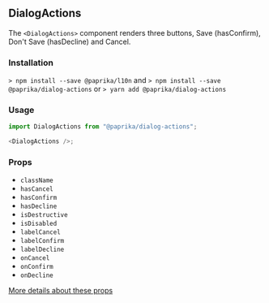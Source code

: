 ## DialogActions

The `<DialogActions>` component renders three buttons, Save (hasConfirm), Don't Save (hasDecline) and Cancel.

### Installation

`> npm install --save @paprika/l10n`
and
`> npm install --save @paprika/dialog-actions`
or
`> yarn add @paprika/dialog-actions`

### Usage

```js
import DialogActions from "@paprika/dialog-actions";

<DialogActions />;
```

### Props

- `className`
- `hasCancel`
- `hasConfirm`
- `hasDecline`
- `isDestructive`
- `isDisabled`
- `labelCancel`
- `labelConfirm`
- `labelDecline`
- `onCancel`
- `onConfirm`
- `onDecline`

[More details about these props](https://github.com/acl-services/paprika/blob/master/packages/DialogActions/src/DialogActions.js)
